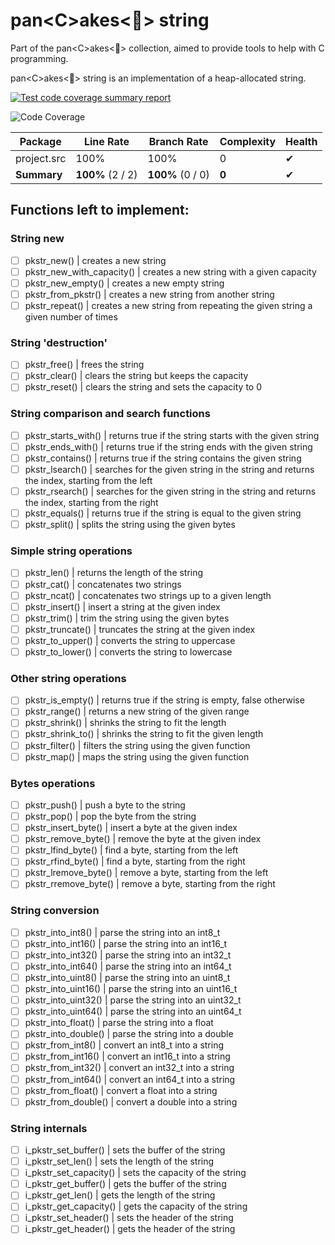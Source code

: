 # pan\<C\>akes\<🥞\> string

Part of the pan<C\>akes<🥞> collection, aimed to provide tools to help with C programming.

pan\<C\>akes\<🥞\> string is an implementation of a heap-allocated string.

[![Test code coverage summary report](https://github.com/fowdre/panCakes-string/actions/workflows/test_coverage_summary_report.yml/badge.svg)](https://github.com/fowdre/panCakes-string/actions/workflows/test_coverage_summary_report.yml)

<!-- GENERATED COVERAGE START -->
![Code Coverage](https://img.shields.io/badge/Code%20Coverage-100%25-success?style=flat)

Package | Line Rate | Branch Rate | Complexity | Health
-------- | --------- | ----------- | ---------- | ------
project.src | 100% | 100% | 0 | ✔
**Summary** | **100%** (2 / 2) | **100%** (0 / 0) | **0** | ✔
<!-- GENERATED COVERAGE END -->

## Functions left to implement:

### String new

- [ ] pkstr_new() | creates a new string
- [ ] pkstr_new_with_capacity() | creates a new string with a given capacity
- [ ] pkstr_new_empty() | creates a new empty string
- [ ] pkstr_from_pkstr() | creates a new string from another string
- [ ] pkstr_repeat() | creates a new string from repeating the given string a given number of times

### String 'destruction'

- [ ] pkstr_free() | frees the string
- [ ] pkstr_clear() | clears the string but keeps the capacity
- [ ] pkstr_reset() | clears the string and sets the capacity to 0

### String comparison and search functions

- [ ] pkstr_starts_with() | returns true if the string starts with the given string
- [ ] pkstr_ends_with() | returns true if the string ends with the given string
- [ ] pkstr_contains() | returns true if the string contains the given string
- [ ] pkstr_lsearch() | searches for the given string in the string and returns the index, starting from the left
- [ ] pkstr_rsearch() | searches for the given string in the string and returns the index, starting from the right
- [ ] pkstr_equals() | returns true if the string is equal to the given string
- [ ] pkstr_split() | splits the string using the given bytes

### Simple string operations

- [ ] pkstr_len() | returns the length of the string
- [ ] pkstr_cat() | concatenates two strings
- [ ] pkstr_ncat() | concatenates two strings up to a given length
- [ ] pkstr_insert() | insert a string at the given index
- [ ] pkstr_trim() | trim the string using the given bytes
- [ ] pkstr_truncate() | truncates the string at the given index
- [ ] pkstr_to_upper() | converts the string to uppercase
- [ ] pkstr_to_lower() | converts the string to lowercase

### Other string operations

- [ ] pkstr_is_empty() | returns true if the string is empty, false otherwise
- [ ] pkstr_range() | returns a new string of the given range
- [ ] pkstr_shrink() | shrinks the string to fit the length
- [ ] pkstr_shrink_to() | shrinks the string to fit the given length
- [ ] pkstr_filter() | filters the string using the given function
- [ ] pkstr_map() | maps the string using the given function

### Bytes operations

- [ ] pkstr_push() | push a byte to the string
- [ ] pkstr_pop() | pop the byte from the string
- [ ] pkstr_insert_byte() | insert a byte at the given index
- [ ] pkstr_remove_byte() | remove the byte at the given index
- [ ] pkstr_lfind_byte() | find a byte, starting from the left
- [ ] pkstr_rfind_byte() | find a byte, starting from the right
- [ ] pkstr_lremove_byte() | remove a byte, starting from the left
- [ ] pkstr_rremove_byte() | remove a byte, starting from the right

### String conversion

- [ ] pkstr_into_int8() | parse the string into an int8_t
- [ ] pkstr_into_int16() | parse the string into an int16_t
- [ ] pkstr_into_int32() | parse the string into an int32_t
- [ ] pkstr_into_int64() | parse the string into an int64_t
- [ ] pkstr_into_uint8() | parse the string into an uint8_t
- [ ] pkstr_into_uint16() | parse the string into an uint16_t
- [ ] pkstr_into_uint32() | parse the string into an uint32_t
- [ ] pkstr_into_uint64() | parse the string into an uint64_t
- [ ] pkstr_into_float() | parse the string into a float
- [ ] pkstr_into_double() | parse the string into a double
- [ ] pkstr_from_int8() | convert an int8_t into a string
- [ ] pkstr_from_int16() | convert an int16_t into a string
- [ ] pkstr_from_int32() | convert an int32_t into a string
- [ ] pkstr_from_int64() | convert an int64_t into a string
- [ ] pkstr_from_float() | convert a float into a string
- [ ] pkstr_from_double() | convert a double into a string

### String internals

- [ ] i_pkstr_set_buffer() | sets the buffer of the string
- [ ] i_pkstr_set_len() | sets the length of the string
- [ ] i_pkstr_set_capacity() | sets the capacity of the string
- [ ] i_pkstr_get_buffer() | gets the buffer of the string
- [ ] i_pkstr_get_len() | gets the length of the string
- [ ] i_pkstr_get_capacity() | gets the capacity of the string
- [ ] i_pkstr_set_header() | sets the header of the string
- [ ] i_pkstr_get_header() | gets the header of the string
